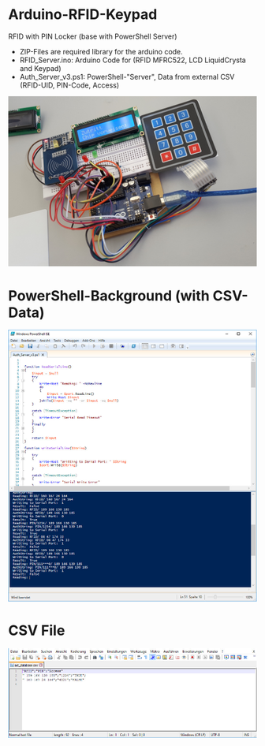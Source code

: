 # Arduino-RFID-Keypad
RFID with PIN Locker (base with PowerShell Server)

- ZIP-Files are required library for the arduino code.
- RFID_Server.ino: Arduino Code for (RFID MFRC522, LCD LiquidCrysta and Keypad)
- Auth_Server_v3.ps1: PowerShell-"Server", Data from external CSV (RFID-UID, PIN-Code, Access)

![alt text](https://github.com/marceleisenhut/Arduino-RFID-Keypad/blob/master/20180405_120625.jpg)



# PowerShell-Background (with CSV-Data)
![alt text](https://github.com/marceleisenhut/Arduino-RFID-Keypad/blob/master/PowerShell.jpg)


# CSV File
![alt text](https://github.com/marceleisenhut/Arduino-RFID-Keypad/blob/master/CSV.jpg)
